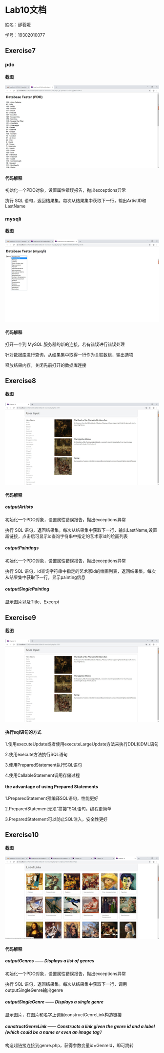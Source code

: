 # Lab10文档

姓名：邰荟媛 

学号：19302010077
  
## Exercise7   

### pdo

#### 截图

![exercise7.1](./screenshot/exercise7.1.jpg)

#### 代码解释

初始化一个PDO对象，设置属性错误报告，抛出exceptions异常

执行 SQL 语句，返回结果集。每次从结果集中获取下一行，输出ArtistID和LastName

### mysqli

#### 截图

![exercise7.2](./screenshot/exercise7.2.jpg)

#### 代码解释

打开一个到 MySQL 服务器的新的连接，若有错误进行错误处理

针对数据库进行查询，从结果集中取得一行作为关联数组，输出选项

释放结果内存，关闭先前打开的数据库连接

## Exercise8

#### 截图

![exercise8](./screenshot/exercise8.jpg)

#### 代码解释

##### outputArtists

初始化一个PDO对象，设置属性错误报告，抛出exceptions异常

执行 SQL 语句，返回结果集。每次从结果集中获取下一行，输出LastName,设置超链接，点击后可显示id查询字符串中指定的艺术家id的绘画列表

##### outputPaintings

初始化一个PDO对象，设置属性错误报告，抛出exceptions异常

执行 SQL 语句，id查询字符串中指定的艺术家id的绘画列表，返回结果集。每次从结果集中获取下一行，显示painting信息

##### outputSinglePainting

显示图片以及Title、Excerpt

## Exercise9

#### 截图

![exercise9](./screenshot/exercise9.jpg)

#### 执行sql语句的方式

1.使用executeUpdate或者使用executeLargeUpdate方法来执行DDL和DML语句

2.使用execute方法执行SQL语句

3.使用PreparedStatement执行SQL语句

4.使用CallableStatement调用存储过程

#### the advantage of using Prepared Statements

1.PreparedStatement预编译SQL语句，性能更好

2.PreparedStatement无须“拼接”SQL语句，编程更简单

3.PreparedStatement可以防止SQL注入，安全性更好

## Exercise10

#### 截图

![exercise10](./screenshot/exercise10.jpg)

#### 代码解释

##### outputGenres —— Displays a list of genres

初始化一个PDO对象，设置属性错误报告，抛出exceptions异常

执行 SQL 语句，返回结果集。每次从结果集中获取下一行，调用outputSingleGenre输出genre

##### outputSingleGenre —— Displays a single genre

显示图片，在图片和名字上调用constructGenreLink构造链接

##### constructGenreLink —— Constructs a link given the genre id and a label (which could be a name or even an image tag）

构造超链接连接到genre.php，获得参数变量id=GenreId，即可跳转
